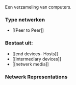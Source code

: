 Een verzameling van computers.

### Type netwerken 
- [[Peer to Peer]]

### Bestaat uit: 

- [[end devices-  Hosts]]
- [[intermediary devices]]
- [[netwerk media]]

### Netwerk Representations
